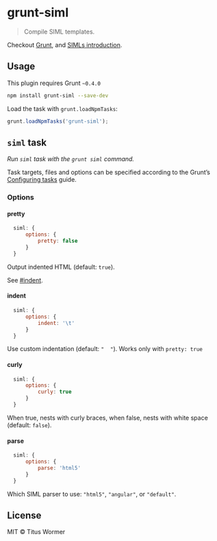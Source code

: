 # grunt-siml

> Compile SIML templates.

Checkout [Grunt](http://gruntjs.com/), and [SIMLs introduction](https://github.com/padolsey/SIML/wiki/101---Introduction).

## Usage

This plugin requires Grunt `~0.4.0`

```sh
npm install grunt-siml --save-dev
```

Load the task with `grunt.loadNpmTasks`:

```js
grunt.loadNpmTasks('grunt-siml');
```

## `siml` task

_Run `siml` task with the `grunt siml` command._

Task targets, files and options can be specified according to the Grunt’s [Configuring tasks](http://gruntjs.com/configuring-tasks) guide.

### Options

#### pretty

```js
  siml: {
      options: {
          pretty: false
      }
  }
```

Output indented HTML (default: `true`).

See [#indent](indent).

#### indent

```js
  siml: {
      options: {
          indent: '\t'
      }
  }
```

Use custom indentation (default: `"  "`). Works only with `pretty: true`

#### curly

```js
  siml: {
      options: {
          curly: true
      }
  }
```

When true, nests with curly braces, when false, nests with white space (default: `false`).

#### parse

```js
  siml: {
      options: {
          parse: 'html5'
      }
  }
```

Which SIML parser to use: `"html5"`, `"angular"`, or `"default"`.

## License

MIT © Titus Wormer
